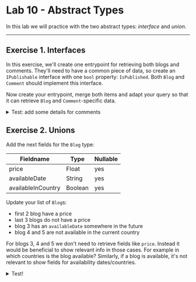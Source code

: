 # Lab 10 - Abstract Types

In this lab we will practice with the two abstract types: _interface_ and _union_.

---

## Exercise 1. Interfaces

In this exercise, we'll create one entrypoint for retrieving both blogs and comments. They'll need to have a common piece of data, so create an `IPublishable` interface with one `bool` property: `IsPublished`. Both `Blog` and `Comment` should implement this interface.

Now create your entrypoint, merge both items and adapt your query so that it can retrieve `Blog` and `Comment`-specific data.

<details>
<summary>Test: add some details for comments</summary>

```bash
query {
  items {
    published
    ... on Blog {
      title
      content
      creator {
        firstname
      }
    }
    ... on Comment {
      content
    }
  }
}
```

</details>

## Exercise 2. Unions

Add the next fields for the `Blog` type:

   | Fieldname          | Type    | Nullable |
   | ------------------ | ------- | -------- |
   | price              | Float   | yes      |
   | availableDate      | String  | yes      |
   | availableInCountry | Boolean | yes      |

Update your list of `Blog`s:
* first 2 blog have a price
* last 3 blogs do not have a price
* blog 3 has an `availableDate` somewhere in the future
* blog 4 and 5 are not available in the current country

For blogs 3, 4 and 5 we don't need to retrieve fields like `price`. Instead it would be beneficial to show relevant info in those cases. For example in which countries is the blog available?
Similarly, if a blog is available, it's not relevant to show fields for availability dates/countries.

<details>
<summary>Test!</summary>

```bash
query {
  blogById(id: 3) {   # 👈 test 1 - 5
    ... on Blog {
      title
      price
    }

    ... on NotAvailableYet {
      availableDate
    }

    ... on NotAvailableInCountry {
      availableInCountry
    }
  }
}
```

</details>